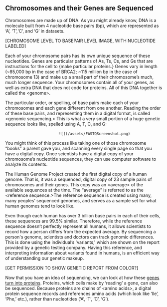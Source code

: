 ## Chromosomes and their Genes are Sequenced

Chromosomes are made up of DNA. As you might already know, DNA is a molecule built from 4 nucleotide base pairs \(bp\), which are represented as ‘A’, ‘T’,‘C’, and ‘G’ in datasets.

\[CHROMOSOME LEVEL TO BASEPAIR LEVEL IMAGE, WITH NUCLEOTIDE LABELED\]

Each of your chromosome pairs has its own unique sequence of these nucleotides. Genes are particular patterns of As, Ts, Cs, and Gs that are instructions for the cell to {make particular proteins.} Genes vary in length  \(~85,000 bp in the case of BRCA2; ~115 million bp in the case of chromosome 13\) and make up a small part of their chromosome’s much, much longer sequence. Your chromosomes contain all of your genes, as well as extra DNA that does not code for proteins. All of this DNA together is called the &lt;genome&gt;.

The particular order, or spelling, of base pairs make each of your chromosomes and each gene different from one another. Reading the order of these base pairs, and representing them in a digital format, is called &lt;genomic sequencing.&gt; This is what a very small portion of a huge genetic sequence looks like, spelled using A, T, C, and G:

                            ![](/assets/FASTQScreenshot.png)

You might think of this process like taking one of those chromosome “books” a parent gave you, and scanning every single page so that you have a digital copy. Once scientists have a digital copy of your chromosome’s nucleotide sequences, they can use computer software to analyze its contents.

The Human Genome Project created the first digital copy of a human genome. That is, it was a sequenced, digital copy of 23 sample pairs of chromosomes and their genes. This copy was an &lt;average&gt; of the available sequences at the time. The “average” is referred to as the &lt;reference sequence.&gt;The reference sequence is created using many, many peoples’ sequenced genomes, and serves as a sample set for what human genomes tend to look like.

Even though each human has over 3 billion base pairs in each of their cells, these sequences are 99.5% similar. Therefore, while the reference sequence doesn’t perfectly represent all humans, it allows scientists to record how a person differs from the expected average. By sequencing a person's genome, scientists and doctors can track genomic differences. This is done using the individual’s 'variants,' which are shown on the report provided by a genetic testing company. Having this reference, and interpreting information about variants found in humans, is an efficient way of understanding our genetic makeup.

\[GET PERMISSION TO SHOW GENETIC REPORT FROM COLOR?\]

Now that you have an idea of sequencing, we can look at how these [genes turn into proteins](/biology-inheritance-and-sequencing/your-genes-have-exons-that-code-for-proteins.md). Proteins, which cells make by ‘reading’ a gene, can also be sequenced. Because proteins are chains of &lt;amino acids&gt;, a digital protein sequence records and references amino acids \(which look like ‘Ile’, ‘Phe,’ etc.\), rather than nucleotides \(‘A’, ‘T’, ‘C’, ‘G’\).

